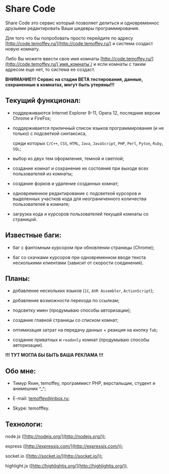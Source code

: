 # Share Code

Share Code это сервис который позволяет делиться и одновременнос друзьями редактировать Ваши шедевры программирования.

Для того что бы попробовать просто перейдите по адресу [http://code.temoffey.ru/](http://code.temoffey.ru/) и система создаст новую комнату.

Либо Вы можете ввести свое имя комнаты [http://code.temoffey.ru/](http://code.temoffey.ru/)`имя_комнаты`/ и если комнаты с таким адресом еще нет, то система ее создаст.


**ВНИМАНИЕ!!! Сервис на стадии BETA тестирования, данные, сохраненные в комнатах, могут быть утеряны!!!**


## Текущий функционал:

* поддерживаются Internet Explorer 9-11, Opera 12, последние версии Chrome и FireFox;

* поддерживается приличный список языков программирования (и не только) с подсветкой синтаксиса,

  среди которых `C/C++`, `CSS`, `HTML`, `Java`, `JavaScript`, `PHP`, `Perl`, `Pyton`, `Ruby`, `SQL`;

* выбор из двух тем оформления, темной и светлой;

* создание комнат и сохранение их состояния при выходе всех пользователей из комнаты;

* создание форков и удаление созданных комнат;

* одновременное редактирование с подсветкой курсоров и выделенных участков кода для неограниченного количества пользователей в комнате;

* загрузка кода и курсоров пользователей текущей комнаты со страницой.


## Известные баги:

* баг с фантомным курсором при обновлении страницы (Chrome);

* баг со скачками курсоров при одновременном вводе текста несколькими клиентами (зависит от скорости соединения).


## Планы:

* добавление нескольких языков (`1C`, `AVR Assembler`, `ActionScript`);

* добавление возможности перехода по ссылкам;

* подсветку имен (продумываю способы авторизации);

* создание главной страницы со списком комнат;

* оптимизация затрат на передачу данных + реакция на кнопку `Tab`;

* создание приватных и `readonly` комнат (продумываю способы авторизации).


**!!! ТУТ МОГЛА БЫ БЫТЬ ВАША РЕКЛАМА !!!**


## Обо мне:

* Тимур Яхин, temoffey, программист PHP, верстальщик, студент и анимешник ^_^;

* E-mail: temoffey@inbox.ru;

* Skype: temofffey.


## Технологи:

node.js ([http://nodejs.org/](http://nodejs.org/));

express ([http://expressjs.com/](http://expressjs.com/));

socket.io ([http://socket.io/](http://socket.io/));

highlight.js ([http://highlightjs.org/](http://highlightjs.org/)).